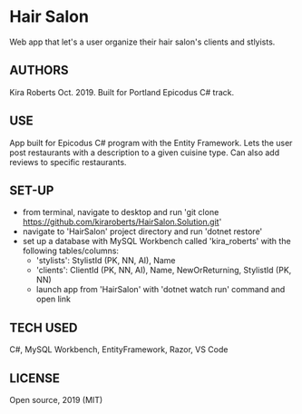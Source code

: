 # Hair Salon

Web app that let's a user organize their hair salon's clients and stlyists.

## AUTHORS

Kira Roberts Oct. 2019. Built for Portland Epicodus C# track. 


## USE

App built for Epicodus C# program with the Entity Framework. Lets the user post restaurants with a description to a given cuisine type. Can also add reviews to specific restaurants.

## SET-UP

- from terminal, navigate to desktop and run 'git clone https://github.com/kiraroberts/HairSalon.Solution.git' 
- navigate to 'HairSalon' project directory and run 'dotnet restore'
- set up a database with MySQL Workbench called 'kira_roberts' with the following tables/columns:
    - 'stylists': StylistId (PK, NN, AI), Name
    - 'clients': ClientId (PK, NN, AI), Name, NewOrReturning, StylistId (PK, NN)
    - launch app from 'HairSalon' with 'dotnet watch run' command and open link

## TECH USED

C#, MySQL Workbench, EntityFramework, Razor, VS Code

## LICENSE

Open source, 2019 (MIT)
